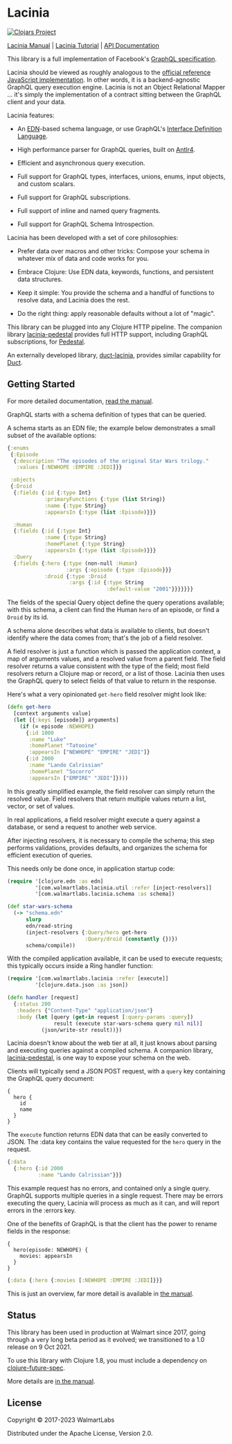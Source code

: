 # Lacinia


[![Clojars Project](https://img.shields.io/clojars/v/com.walmartlabs/lacinia.svg)](https://clojars.org/com.walmartlabs/lacinia)

[Lacinia Manual](http://lacinia.readthedocs.io/en/latest/) |
[Lacinia Tutorial](http://lacinia.readthedocs.io/en/latest/tutorial) |
[API Documentation](http://walmartlabs.github.io/apidocs/lacinia/)

This library is a full implementation of
Facebook's [GraphQL specification](https://facebook.github.io/graphql).

Lacinia should be viewed as roughly analogous to the
[official reference JavaScript implementation](https://github.com/graphql/graphql-js/).
In other words, it is a backend-agnostic GraphQL query execution engine.
Lacinia is not an Object Relational Mapper ... it's simply the implementation of a contract
sitting between the GraphQL client and your data.

Lacinia features:

- An [EDN](https://github.com/edn-format/edn)-based schema language, or use
  GraphQL's [Interface Definition Language](http://spec.graphql.org/June2018/#sec-Type-System).

- High performance parser for GraphQL queries, built on [Antlr4](http://www.antlr.org/).

- Efficient and asynchronous query execution.

- Full support for GraphQL types, interfaces, unions, enums, input objects, and custom scalars.

- Full support for GraphQL subscriptions.

- Full support of inline and named query fragments.

- Full support for GraphQL Schema Introspection.

Lacinia has been developed with a set of core philosophies:

- Prefer data over macros and other tricks: Compose your schema in whatever mix of data and code works for you.

- Embrace Clojure: Use EDN data, keywords, functions, and persistent data structures.

- Keep it simple: You provide the schema and a handful of functions to resolve data, and Lacinia does the rest.

- Do the right thing: apply reasonable defaults without a lot of "magic".

This library can be plugged into any Clojure HTTP pipeline.
The companion library [lacinia-pedestal](https://github.com/walmartlabs/lacinia-pedestal) provides
full HTTP support, including GraphQL subscriptions, for [Pedestal](https://github.com/pedestal/pedestal).

An externally developed library, [duct-lacinia](https://github.com/kakao/duct-lacinia), provides similar capability
for [Duct](https://github.com/duct-framework/duct).

## Getting Started

For more detailed documentation, [read the manual](http://lacinia.readthedocs.io/en/latest/).

GraphQL starts with a schema definition of types that can be queried.

A schema starts as an EDN file; the example below demonstrates a small subset
of the available options:

```clojure
{:enums
 {:Episode
  {:description "The episodes of the original Star Wars trilogy."
   :values [:NEWHOPE :EMPIRE :JEDI]}}

 :objects
 {:Droid
  {:fields {:id {:type Int}
            :primaryFunctions {:type (list String)}
            :name {:type String}
            :appearsIn {:type (list :Episode)}}}

  :Human
  {:fields {:id {:type Int}
            :name {:type String}
            :homePlanet {:type String}
            :appearsIn {:type (list :Episode)}}}
  :Query
  {:fields {:hero {:type (non-null :Human)
                   :args {:episode {:type :Episode}}}
            :droid {:type :Droid
                    :args {:id {:type String 
                                :default-value "2001"}}}}}}}
```
The fields of the special Query object define the query operations available; with this schema,
a client can find the Human `hero` of an episode, or find a `Droid` by its id.

A schema alone describes what data is available to clients, but doesn't identify where
the data comes from; that's the job of a field resolver.

A field resolver is just a function which is passed the application context,
a map of arguments values, and a resolved value from a
parent field.
The field resolver returns a value consistent with the type of the field; most field resolvers
return a Clojure map or record, or a list of those.  Lacinia then uses the GraphQL query to 
select fields of that value to return in the response.

Here's what a very opinionated `get-hero` field resolver might look like:

```clojure
(defn get-hero 
  [context arguments value]
  (let [{:keys [episode]} arguments]
    (if (= episode :NEWHOPE)
      {:id 1000
       :name "Luke"
       :homePlanet "Tatooine"
       :appearsIn ["NEWHOPE" "EMPIRE" "JEDI"]}
      {:id 2000
       :name "Lando Calrissian"
       :homePlanet "Socorro"
       :appearsIn ["EMPIRE" "JEDI"]})))
```

In this greatly simplified example, the field resolver can simply return the resolved value.
Field resolvers that return multiple values return a list, vector, or set of values.

In real applications, a field resolver might execute a query against a database,
or send a request to another web service.

After injecting resolvers, it is necessary to compile the schema; this
step performs validations, provides defaults, and organizes the schema
for efficient execution of queries.

This needs only be done once, in application startup code:


```clojure
(require '[clojure.edn :as edn]
         '[com.walmartlabs.lacinia.util :refer [inject-resolvers]]
         '[com.walmartlabs.lacinia.schema :as schema])

(def star-wars-schema
  (-> "schema.edn"
      slurp
      edn/read-string
      (inject-resolvers {:Query/hero get-hero
                         :Query/droid (constantly {})})
      schema/compile))
```

With the compiled application available, it can be used to execute
requests; this typically occurs inside a Ring handler function:

```clojure
(require '[com.walmartlabs.lacinia :refer [execute]]
         '[clojure.data.json :as json])

(defn handler [request]
  {:status 200
   :headers {"Content-Type" "application/json"}
   :body (let [query (get-in request [:query-params :query])
               result (execute star-wars-schema query nil nil)]
           (json/write-str result))})
```

Lacinia doesn't know about the web tier at all, it just knows about
parsing and executing queries against a compiled schema.
A companion library, [lacinia-pedestal](https://github.com/walmartlabs/lacinia-pedestal),
is one way to expose your schema on the web.

Clients will typically send a JSON POST request, with a `query` key containing the GraphQL query document:

```
{
  hero {
    id
    name
  }
}
```


The `execute` function returns EDN data that can be easily converted to JSON.
The :data key contains the value requested for the `hero` query in the request.

```clojure
{:data
  {:hero {:id 2000
          :name "Lando Calrissian"}}}
```

This example request has no errors, and contained only a single query.
GraphQL supports multiple queries in a single request.
There may be errors executing the query, Lacinia will process as much as
it can, and will report errors in the :errors key.

One of the benefits of GraphQL is that the client has the power to rename
fields in the response:

```
{
  hero(episode: NEWHOPE) {
    movies: appearsIn
  }
}
```

```clojure
{:data {:hero {:movies [:NEWHOPE :EMPIRE :JEDI]}}}
```

This is just an overview, far more detail is available
in [the manual](http://lacinia.readthedocs.io/en/latest/).

## Status

This library has been used in production at Walmart since 2017, going through a very long
beta period as it evolved; we transitioned to a 1.0 release on 9 Oct 2021.

To use this library with Clojure 1.8, you must include 
a dependency on [clojure-future-spec](https://github.com/tonsky/clojure-future-spec).

More details are [in the manual](http://lacinia.readthedocs.io/en/latest/clojure.html).

## License

Copyright © 2017-2023 WalmartLabs

Distributed under the Apache License, Version 2.0.
